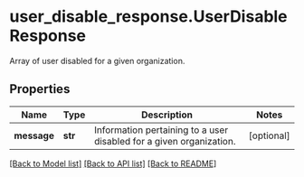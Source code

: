 # user_disable_response.UserDisableResponse

Array of user disabled for a given organization.
## Properties
Name | Type | Description | Notes
------------ | ------------- | ------------- | -------------
**message** | **str** | Information pertaining to a user disabled for a given organization. | [optional] 

[[Back to Model list]](../README.md#documentation-for-models) [[Back to API list]](../README.md#documentation-for-api-endpoints) [[Back to README]](../README.md)


